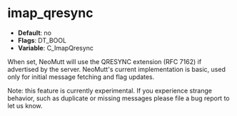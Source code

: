 # imap_qresync

- **Default**: no
- **Flags**: DT_BOOL
- **Variable**: C_ImapQresync

When set, NeoMutt will use the QRESYNC extension (RFC 7162)
if advertised by the server.  NeoMutt's current implementation is basic,
used only for initial message fetching and flag updates.

Note: this feature is currently experimental.  If you experience
strange behavior, such as duplicate or missing messages please
file a bug report to let us know.
